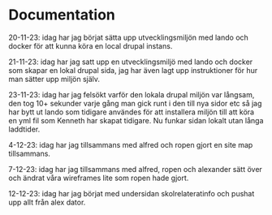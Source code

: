 # Documentation
20-11-23: idag har jag börjat sätta upp utvecklingsmiljön med lando och docker för att kunna köra en local drupal instans.

21-11-23: idag har jag satt upp en utvecklingsmiljö med lando och docker som skapar en lokal drupal sida, jag har även lagt upp instruktioner för hur man sätter upp miljön själv.

23-11-23: idag har jag felsökt varför den lokala drupal miljön var långsam, den tog 10+ sekunder varje gång man gick runt i den till nya sidor etc så jag har bytt ut lando som tidigare användes för att installera miljön till att köra en yml fil som Kenneth har skapat tidigare. Nu funkar sidan lokalt utan långa laddtider.

4-12-23: idag har jag tillsammans med alfred och ropen gjort en site map tillsammans.

7-12-23: idag har jag tillsammans med alfred, ropen och alexander sätt över och ändrat våra wireframes lite som ropen hade gjort.

12-12-23: idag har jag börjat med undersidan skolrelateratinfo och pushat upp allt från alex dator.
